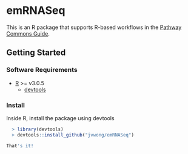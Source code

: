 # emRNASeq

This is an R package that supports R-based workflows in the [Pathway Commons Guide]().

## Getting Started

### Software Requirements

- [R](https://cran.r-project.org/) >= v3.0.5
  - [devtools](https://cran.r-project.org/web/packages/devtools/index.html)

### Install

Inside R, install the package using devtools

  ```r
    > library(devtools)
    > devtools::install_github("jvwong/emRNASeq")

That's it!
